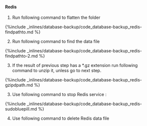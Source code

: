 <!-- post: -->


#### Redis

1. Run following command to flatten the folder 



{%include _inlines/database-backup/code_database-backup_redis-findpathto.md %}



2. Run following command to find the data file



{%include _inlines/database-backup/code_database-backup_redis-findpathto-2.md %}



3. If the result of previous step has a *.gz extension run following command to unzip it, unless go to next step.



{%include _inlines/database-backup/code_database-backup_redis-gzipdpath.md %}



3. Use following command to stop Redis service : 



{%include _inlines/database-backup/code_database-backup_redis-sudobluepill.md %}



4. Use following command to delete Redis data file




